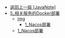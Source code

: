 - [返回上一级 [JavaNote]](后端/JavaNote/)
- [5_相关服务的Docker部署](后端/JavaNote/5_相关服务的Docker部署/)
  - [img](后端/JavaNote/5_相关服务的Docker部署/img/)
    - [1_Nacos部署](后端/JavaNote/5_相关服务的Docker部署/img/1_Nacos部署/)
  - [1_Nacos部署](后端/JavaNote/5_相关服务的Docker部署/1_Nacos部署.md)
